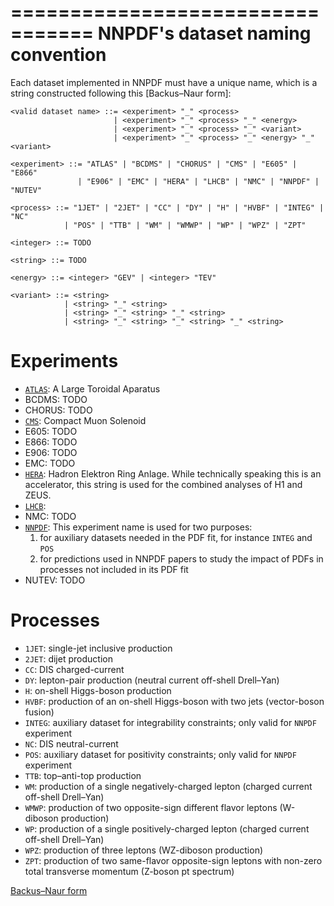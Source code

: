 =================================
NNPDF's dataset naming convention
=================================

Each dataset implemented in NNPDF must have a unique name, which is a string
constructed following this [Backus–Naur form]:

```
<valid dataset name> ::= <experiment> "_" <process>
                       | <experiment> "_" <process> "_" <energy>
                       | <experiment> "_" <process> "_" <variant>
                       | <experiment> "_" <process> "_" <energy> "_" <variant>

<experiment> ::= "ATLAS" | "BCDMS" | "CHORUS" | "CMS" | "E605" | "E866"
               | "E906" | "EMC" | "HERA" | "LHCB" | "NMC" | "NNPDF" | "NUTEV"

<process> ::= "1JET" | "2JET" | "CC" | "DY" | "H" | "HVBF" | "INTEG" | "NC"
            | "POS" | "TTB" | "WM" | "WMWP" | "WP" | "WPZ" | "ZPT"

<integer> ::= TODO

<string> ::= TODO

<energy> ::= <integer> "GEV" | <integer> "TEV"

<variant> ::= <string>
            | <string> "_" <string>
            | <string> "_" <string> "_" <string>
            | <string> "_" <string> "_" <string> "_" <string>

```

Experiments
===========

- [`ATLAS`](https://home.cern/science/experiments/atlas): A Large Toroidal
  Aparatus
- BCDMS: TODO
- CHORUS: TODO
- [`CMS`](https://home.cern/science/experiments/cms): Compact Muon Solenoid
- E605: TODO
- E866: TODO
- E906: TODO
- EMC: TODO
- [`HERA`](https://dphep.web.cern.ch/accelerators/hera): Hadron Elektron Ring
  Anlage. While technically speaking this is an accelerator, this string is
  used for the combined analyses of H1 and ZEUS.
- [`LHCB`](https://home.cern/science/experiments/lhcb):
- NMC: TODO
- [`NNPDF`](https://nnpdf.mi.infn.it/): This experiment name is used for two
  purposes:
  1. for auxiliary datasets needed in the PDF fit, for instance `INTEG` and
     `POS`
  2. for predictions used in NNPDF papers to study the impact of PDFs in
     processes not included in its PDF fit
- NUTEV: TODO

Processes
=========

- `1JET`: single-jet inclusive production
- `2JET`: dijet production
- `CC`: DIS charged-current
- `DY`: lepton-pair production (neutral current off-shell Drell–Yan)
- `H`: on-shell Higgs-boson production
- `HVBF`: production of an on-shell Higgs-boson with two jets (vector-boson
  fusion)
- `INTEG`: auxiliary dataset for integrability constraints; only valid for
  `NNPDF` experiment
- `NC`: DIS neutral-current
- `POS`: auxiliary dataset for positivity constraints; only valid for
  `NNPDF` experiment
- `TTB`: top–anti-top production
- `WM`: production of a single negatively-charged lepton (charged current
  off-shell Drell–Yan)
- `WMWP`: production of two opposite-sign different flavor leptons (W-diboson
  production)
- `WP`: production of a single positively-charged lepton (charged current
  off-shell Drell–Yan)
- `WPZ`: production of three leptons (WZ-diboson production)
- `ZPT`: production of two same-flavor opposite-sign leptons with non-zero
  total transverse momentum (Z-boson pt spectrum)

[Backus–Naur form](https://en.wikipedia.org/wiki/Backus%E2%80%93Naur_form)
